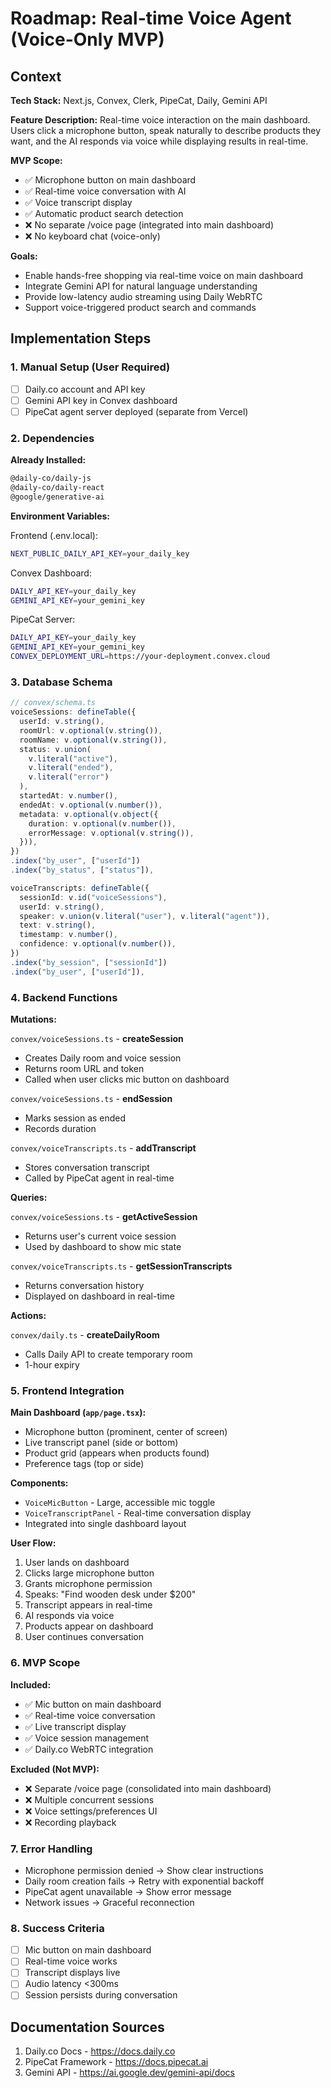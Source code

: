 # Roadmap: Real-time Voice Agent (Voice-Only MVP)

## Context

**Tech Stack:** Next.js, Convex, Clerk, PipeCat, Daily, Gemini API

**Feature Description:** Real-time voice interaction on the main dashboard. Users click a microphone button, speak naturally to describe products they want, and the AI responds via voice while displaying results in real-time.

**MVP Scope:**
- ✅ Microphone button on main dashboard
- ✅ Real-time voice conversation with AI
- ✅ Voice transcript display
- ✅ Automatic product search detection
- ❌ No separate /voice page (integrated into main dashboard)
- ❌ No keyboard chat (voice-only)

**Goals:**
- Enable hands-free shopping via real-time voice on main dashboard
- Integrate Gemini API for natural language understanding
- Provide low-latency audio streaming using Daily WebRTC
- Support voice-triggered product search and commands

## Implementation Steps

### 1. Manual Setup (User Required)

- [ ] Daily.co account and API key
- [ ] Gemini API key in Convex dashboard
- [ ] PipeCat agent server deployed (separate from Vercel)

### 2. Dependencies

**Already Installed:**
```bash
@daily-co/daily-js
@daily-co/daily-react
@google/generative-ai
```

**Environment Variables:**

Frontend (.env.local):
```bash
NEXT_PUBLIC_DAILY_API_KEY=your_daily_key
```

Convex Dashboard:
```bash
DAILY_API_KEY=your_daily_key
GEMINI_API_KEY=your_gemini_key
```

PipeCat Server:
```bash
DAILY_API_KEY=your_daily_key
GEMINI_API_KEY=your_gemini_key
CONVEX_DEPLOYMENT_URL=https://your-deployment.convex.cloud
```

### 3. Database Schema

```typescript
// convex/schema.ts
voiceSessions: defineTable({
  userId: v.string(),
  roomUrl: v.optional(v.string()),
  roomName: v.optional(v.string()),
  status: v.union(
    v.literal("active"),
    v.literal("ended"),
    v.literal("error")
  ),
  startedAt: v.number(),
  endedAt: v.optional(v.number()),
  metadata: v.optional(v.object({
    duration: v.optional(v.number()),
    errorMessage: v.optional(v.string()),
  })),
})
.index("by_user", ["userId"])
.index("by_status", ["status"]),

voiceTranscripts: defineTable({
  sessionId: v.id("voiceSessions"),
  userId: v.string(),
  speaker: v.union(v.literal("user"), v.literal("agent")),
  text: v.string(),
  timestamp: v.number(),
  confidence: v.optional(v.number()),
})
.index("by_session", ["sessionId"])
.index("by_user", ["userId"]),
```

### 4. Backend Functions

**Mutations:**

`convex/voiceSessions.ts` - **createSession**
- Creates Daily room and voice session
- Returns room URL and token
- Called when user clicks mic button on dashboard

`convex/voiceSessions.ts` - **endSession**
- Marks session as ended
- Records duration

`convex/voiceTranscripts.ts` - **addTranscript**
- Stores conversation transcript
- Called by PipeCat agent in real-time

**Queries:**

`convex/voiceSessions.ts` - **getActiveSession**
- Returns user's current voice session
- Used by dashboard to show mic state

`convex/voiceTranscripts.ts` - **getSessionTranscripts**
- Returns conversation history
- Displayed on dashboard in real-time

**Actions:**

`convex/daily.ts` - **createDailyRoom**
- Calls Daily API to create temporary room
- 1-hour expiry

### 5. Frontend Integration

**Main Dashboard (`app/page.tsx`):**
- Microphone button (prominent, center of screen)
- Live transcript panel (side or bottom)
- Product grid (appears when products found)
- Preference tags (top or side)

**Components:**
- `VoiceMicButton` - Large, accessible mic toggle
- `VoiceTranscriptPanel` - Real-time conversation display
- Integrated into single dashboard layout

**User Flow:**
1. User lands on dashboard
2. Clicks large microphone button
3. Grants microphone permission
4. Speaks: "Find wooden desk under $200"
5. Transcript appears in real-time
6. AI responds via voice
7. Products appear on dashboard
8. User continues conversation

### 6. MVP Scope

**Included:**
- ✅ Mic button on main dashboard
- ✅ Real-time voice conversation
- ✅ Live transcript display
- ✅ Voice session management
- ✅ Daily.co WebRTC integration

**Excluded (Not MVP):**
- ❌ Separate /voice page (consolidated into main dashboard)
- ❌ Multiple concurrent sessions
- ❌ Voice settings/preferences UI
- ❌ Recording playback

### 7. Error Handling

- Microphone permission denied → Show clear instructions
- Daily room creation fails → Retry with exponential backoff
- PipeCat agent unavailable → Show error message
- Network issues → Graceful reconnection

### 8. Success Criteria

- [ ] Mic button on main dashboard
- [ ] Real-time voice works
- [ ] Transcript displays live
- [ ] Audio latency <300ms
- [ ] Session persists during conversation

## Documentation Sources

1. Daily.co Docs - https://docs.daily.co
2. PipeCat Framework - https://docs.pipecat.ai
3. Gemini API - https://ai.google.dev/gemini-api/docs
